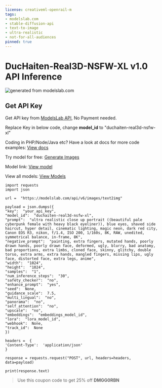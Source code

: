 ```yaml
---
license: creativeml-openrail-m
tags:
- modelslab.com
- stable-diffusion-api
- text-to-image
- ultra-realistic
- not-for-all-audiences
pinned: true
---
```


# DucHaiten-Real3D-NSFW-XL v1.0 API Inference

![generated from modelslab.com](https://cdn2.stablediffusionapi.com/generations/0-15477ac2-6107-46ed-bdc4-7bcab713fd7c.png)
## Get API Key

Get API key from [ModelsLab API](http://modelslab.com), No Payment needed. 

Replace Key in below code, change **model_id**  to "duchaiten-real3d-nsfw-xl"

Coding in PHP/Node/Java etc? Have a look at docs for more code examples: [View docs](https://modelslab.com/docs)

Try model for free: [Generate Images](https://modelslab.com/models/duchaiten-real3d-nsfw-xl)

Model link: [View model](https://modelslab.com/models/duchaiten-real3d-nsfw-xl)

View all models: [View Models](https://modelslab.com/models)

    import requests  
    import json  
      
    url =  "https://modelslab.com/api/v6/images/text2img"  
      
    payload = json.dumps({  
    "key":  "your_api_key",  
    "model_id":  "duchaiten-real3d-nsfw-xl",  
    "prompt":  "ultra realistic close up portrait ((beautiful pale cyberpunk female with heavy black eyeliner)), blue eyes, shaved side haircut, hyper detail, cinematic lighting, magic neon, dark red city, Canon EOS R3, nikon, f/1.4, ISO 200, 1/160s, 8K, RAW, unedited, symmetrical balance, in-frame, 8K",  
    "negative_prompt":  "painting, extra fingers, mutated hands, poorly drawn hands, poorly drawn face, deformed, ugly, blurry, bad anatomy, bad proportions, extra limbs, cloned face, skinny, glitchy, double torso, extra arms, extra hands, mangled fingers, missing lips, ugly face, distorted face, extra legs, anime",  
    "width":  "1024",  
    "height":  "1024",  
    "samples":  "1",  
    "num_inference_steps":  "30",  
    "safety_checker":  "no",  
    "enhance_prompt":  "yes",  
    "seed":  None,  
    "guidance_scale":  7.5,  
    "multi_lingual":  "no",  
    "panorama":  "no",  
    "self_attention":  "no",  
    "upscale":  "no",  
    "embeddings":  "embeddings_model_id",  
    "lora":  "lora_model_id",  
    "webhook":  None,  
    "track_id":  None  
    })  
      
    headers =  {  
    'Content-Type':  'application/json'  
    }  
      
    response = requests.request("POST", url, headers=headers, data=payload)  
      
    print(response.text)

> Use this coupon code to get 25% off **DMGG0RBN**